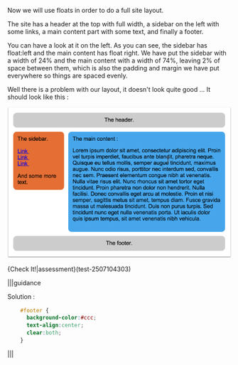 Now we will use floats in order to do a full site layout.

The site has a header at the top with full width, a sidebar on the left with some links, a main content part with some text, and finally a footer.

You can have a look at it on the left. As you can see, the sidebar has float:left and the main content has float right. We have put the sidebar with a width of 24% and the main content with a width of 74%, leaving 2% of space between them, which is also the padding and margin we have put everywhere so things are spaced evenly.

Well there is a problem with our layout, it doesn't look quite good ... It should look like this :

![](.guides/img/good-layout.png)

{Check It!|assessment}(test-2507104303)

|||guidance

Solution :

```css
    #footer {
      background-color:#ccc;
      text-align:center;
      clear:both;
    }
```

|||
